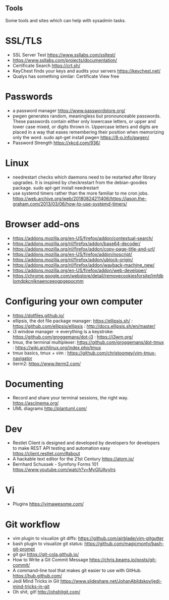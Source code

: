 ## Tools

Some tools and sites which can help with sysadmin tasks.

# SSL/TLS
- SSL Server Test https://www.ssllabs.com/ssltest/
- https://www.ssllabs.com/projects/documentation/
- Certificate Search https://crt.sh/
- KeyChest finds your keys and audits your servers https://keychest.net/
- Qualys has something similar: Certificate View free

# Passwords
- a password manager https://www.passwordstore.org/ 
- pwgen generates random, meaningless but pronounceable passwords.
 These passwords contain either only lowercase letters, or upper
 and lower case mixed, or digits thrown in.
 Uppercase letters and digits are placed in a way that eases
 remembering their position when memorizing only the word.
 sudo apt-get install pwgen
 https://8-p.info/pwgen/
 - Password Strength https://xkcd.com/936/

# Linux
- needrestart checks which daemons need to be restarted after library upgrades.
 It is inspired by checkrestart from the debian-goodies package.
 sudo apt-get install needrestart
 - use systemd timers rather than the more familiar to me cron jobs. https://web.archive.org/web/20180824211406/https://jason.the-graham.com/2013/03/06/how-to-use-systemd-timers/

# Browser add-ons
- https://addons.mozilla.org/en-US/firefox/addon/contextual-search/
- https://addons.mozilla.org/nl/firefox/addon/base64-decoder/
- https://addons.mozilla.org/nl/firefox/addon/copy-page-title-and-url/
- https://addons.mozilla.org/en-US/firefox/addon/noscript/
- https://addons.mozilla.org/nl/firefox/addon/ublock-origin/
- https://addons.mozilla.org/nl/firefox/addon/wayback-machine_new/
- https://addons.mozilla.org/en-US/firefox/addon/web-developer/
- https://chrome.google.com/webstore/detail/removecookiesforsite/lmfdblomdpkcniknaenceeogpgepocmm

# Configuring your own computer
- https://dotfiles.github.io/
- ellipsis, the dot file package manager: https://ellipsis.sh/ : https://github.com/ellipsis/ellipsis : http://docs.ellipsis.sh/en/master/
- i3 window manager -> everything is a keystroke: https://github.com/groggemans/dot-i3 : https://i3wm.org/
- tmux, the terminal multiplexer: https://github.com/groggemans/dot-tmux : https://wiki.archlinux.org/index.php/tmux
- tmux basics, tmux + vim : https://github.com/christoomey/vim-tmux-navigator
- iterm2: https://www.iterm2.com/

# Documenting
- Record and share your terminal sessions, the right way. https://asciinema.org/
- UML diagrams http://plantuml.com/


# Dev
- Restlet Client is designed and developed by developers for developers to make REST API testing and automation easy https://client.restlet.com/#about
- A hackable text editor for the 21st Century https://atom.io/
- Bernhard Schussek - Symfony Forms 101 https://www.youtube.com/watch?v=MyGlUAvyIrs

# Vi
- Plugins https://vimawesome.com/ 

# Git workflow
- vim plugin to visualize git diffs: https://github.com/airblade/vim-gitgutter
- bash plugin to visualize git status: https://github.com/magicmonty/bash-git-prompt
- git gui https://git-cola.github.io/
- How to Write a Git Commit Message https://chris.beams.io/posts/git-commit/
- A command-line tool that makes git easier to use with GitHub. https://hub.github.com/
- Jedi Mind Tricks in Git https://www.slideshare.net/JohanAbildskov/jedi-mind-tricks-in-git
- Oh shit, git! http://ohshitgit.com/

